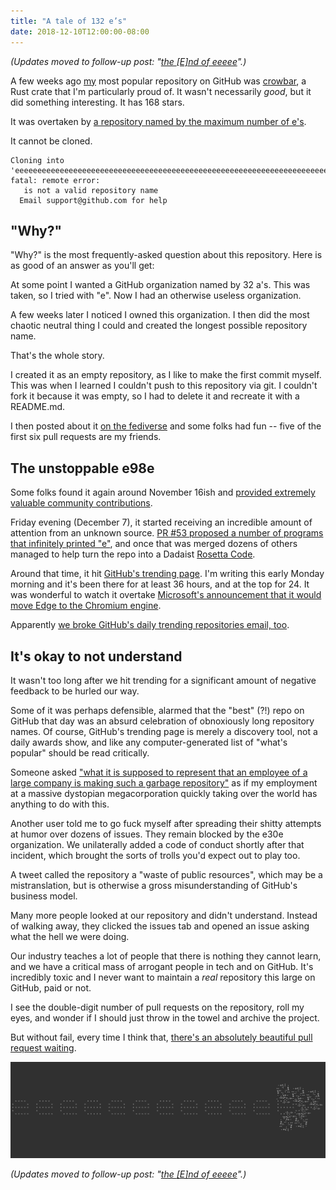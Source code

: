 ```yaml
---
title: "A tale of 132 e’s"
date: 2018-12-10T12:00:00-08:00
---
```


_(Updates moved to follow-up post: "[the <span class="font-feature-case">[E]nd</span> of eeeee](/blog/everything-that-lives-is-designed-to-end/)".)_

A few weeks ago [my](https://github.com/ilianaw) most popular repository on GitHub was [crowbar](https://github.com/ilianaw/rust-crowbar), a Rust crate that I'm particularly proud of. It wasn't necessarily _good_, but it did something interesting. It has 168 stars.

It was overtaken by [a repository named by the maximum number of e's](https://github.com/eeeeeeeeeeeeeeeeeeeeeeeeeeeeeeee/eeeeeeeeeeeeeeeeeeeeeeeeeeeeeeeeeeeeeeeeeeeeeeeeeeeeeeeeeeeeeeeeeeeeeeeeeeeeeeeeeeeeeeeeeeeeeeeeeeee).

It cannot be cloned.

```
Cloning into 'eeeeeeeeeeeeeeeeeeeeeeeeeeeeeeeeeeeeeeeeeeeeeeeeeeeeeeeeeeeeeeeeeeeeeeeeeeeeeeeeeeeeeeeeeeeeeeeeeeee'...
fatal: remote error:
   is not a valid repository name
  Email support@github.com for help
```

## "Why?"

"Why?" is the most frequently-asked question about this repository. Here is as good of an answer as you'll get:

At some point I wanted a GitHub organization named by 32 a's. This was taken, so I tried with "e". Now I had an otherwise useless organization.

A few weeks later I noticed I owned this organization. I then did the most chaotic neutral thing I could and created the longest possible repository name.

That's the whole story.

I created it as an empty repository, as I like to make the first commit myself. This was when I learned I couldn't push to this repository via git. I couldn't fork it because it was empty, so I had to delete it and recreate it with a README.md.

I then posted about it [on the fediverse](https://cybre.space/@iliana) and some folks had fun -- five of the first six pull requests are my friends.

## The unstoppable e98e

Some folks found it again around November 16ish and [provided extremely valuable community contributions](https://github.com/eeeeeeeeeeeeeeeeeeeeeeeeeeeeeeee/eeeeeeeeeeeeeeeeeeeeeeeeeeeeeeeeeeeeeeeeeeeeeeeeeeeeeeeeeeeeeeeeeeeeeeeeeeeeeeeeeeeeeeeeeeeeeeeeeeee/pull/33/files).

Friday evening (December 7), it started receiving an incredible amount of attention from an unknown source. [PR #53 proposed a number of programs that infinitely printed "e"](https://github.com/eeeeeeeeeeeeeeeeeeeeeeeeeeeeeeee/eeeeeeeeeeeeeeeeeeeeeeeeeeeeeeeeeeeeeeeeeeeeeeeeeeeeeeeeeeeeeeeeeeeeeeeeeeeeeeeeeeeeeeeeeeeeeeeeeeee/pull/53/files), and once that was merged dozens of others managed to help turn the repo into a Dadaist [Rosetta Code](http://www.rosettacode.org/wiki/Rosetta_Code).

Around that time, it hit [GitHub's trending page](https://github.com/trending). I'm writing this early Monday morning and it's been there for at least 36 hours, and at the top for 24. It was wonderful to watch it overtake [Microsoft's announcement that it would move Edge to the Chromium engine](https://github.com/MicrosoftEdge/MSEdge).

Apparently [we broke GitHub's daily trending repositories email, too](https://twitter.com/wstrinz/status/1071846553558663168).

## It's okay to not understand

It wasn't too long after we hit trending for a significant amount of negative feedback to be hurled our way.

Some of it was perhaps defensible, alarmed that the "best" (?!) repo on GitHub that day was an absurd celebration of obnoxiously long repository names. Of course, GitHub's trending page is merely a discovery tool, not a daily awards show, and like any computer-generated list of "what's popular" should be read critically.

Someone asked ["what it is supposed to represent that an employee of a large company is making such a garbage repository"](https://github.com/eeeeeeeeeeeeeeeeeeeeeeeeeeeeeeee/eeeeeeeeeeeeeeeeeeeeeeeeeeeeeeeeeeeeeeeeeeeeeeeeeeeeeeeeeeeeeeeeeeeeeeeeeeeeeeeeeeeeeeeeeeeeeeeeeeee/issues/30#issuecomment-438941358) as if my employment at a massive dystopian megacorporation quickly taking over the world has anything to do with this.

Another user told me to go fuck myself after spreading their shitty attempts at humor over dozens of issues. They remain blocked by the e30e organization. We unilaterally added a code of conduct shortly after that incident, which brought the sorts of trolls you'd expect out to play too.

A tweet called the repository a "waste of public resources", which may be a mistranslation, but is otherwise a gross misunderstanding of GitHub's business model.

Many more people looked at our repository and didn't understand. Instead of walking away, they clicked the issues tab and opened an issue asking what the hell we were doing.

Our industry teaches a lot of people that there is nothing they cannot learn, and we have a critical mass of arrogant people in tech and on GitHub. It's incredibly toxic and I never want to maintain a _real_ repository this large on GitHub, paid or not.

I see the double-digit number of pull requests on the repository, roll my eyes, and wonder if I should just throw in the towel and archive the project.

But without fail, every time I think that, [there's an absolutely beautiful pull request waiting](https://github.com/eeeeeeeeeeeeeeeeeeeeeeeeeeeeeeee/eeeeeeeeeeeeeeeeeeeeeeeeeeeeeeeeeeeeeeeeeeeeeeeeeeeeeeeeeeeeeeeeeeeeeeeeeeeeeeeeeeeeeeeeeeeeeeeeeeee/pull/330).

[![Conway's Game of Life ticker spitting out lowercase e's](conway-eeeee.png)](conway-eeeee.png)

_(Updates moved to follow-up post: "[the <span class="font-feature-case">[E]nd</span> of eeeee](/blog/everything-that-lives-is-designed-to-end/)".)_
